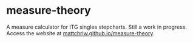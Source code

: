 # measure-theory

A measure calculator for ITG singles stepcharts. Still a work in progress. Access the website at [mattchrlw.github.io/measure-theory](https://mattchrlw.github.io/measure-theory.html).
